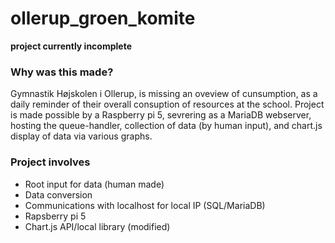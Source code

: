 # ollerup_groen_komite

**project currently incomplete**

### Why was this made?
Gymnastik Højskolen i Ollerup, is missing an oveview of cunsumption, as a daily reminder of their overall consuption of resources at the school. Project is made possible by a Raspberry pi 5, sevrering as a MariaDB webserver, hosting the queue-handler, collection of data (by human input), and chart.js display of data via various graphs.

### Project involves

* Root input for data (human made)
* Data conversion
* Communications with localhost for local IP (SQL/MariaDB)
* Rapsberry pi 5
* Chart.js API/local library (modified)
